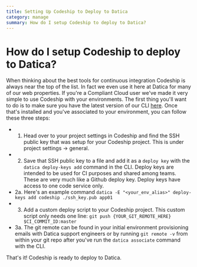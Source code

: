 ```yaml
---
title: Setting Up Codeship to Deploy to Datica
category: manage
summary: How do I setup Codeship to deploy to Datica?
---
```


# How do I setup Codeship to deploy to Datica?

When thinking about the best tools for continuous integration Codeship is always near the top of the list. In fact we even use it here at Datica for many of our web properties. If you're a Compliant Cloud user we've made it very simple to use Codeship with your environments. The first thing you'll want to do is to make sure you have the latest version of our CLI [here](https://github.com/daticahealth/cli). Once that's installed and you've associated to your environment, you can follow these three steps:

- 1. Head over to your project settings in Codeship and find the SSH public key that was setup for your Codeship project. This is under project settings -> general.
- 2. Save that SSH public key to a file and add it as a `deploy key` with the `datica deploy-keys add` command in the CLI. Deploy keys are intended to be used for CI purposes and shared among teams. These are very much like a Github deploy key. Deploy keys have access to one code service only.
- 2a. Here's an example command `datica -E "<your_env_alias>" deploy-keys add codeship ./ssh_key.pub app01`
- 3. Add a custom deploy script to your Codeship project. This custom script only needs one line: `git push {YOUR_GIT_REMOTE_HERE} $CI_COMMIT_ID:master`
- 3a. The git remote can be found in your initial environment provisioning emails with Datica support engineers or by running `git remote -v` from within your git repo after you've run the `datica associate` command with the CLI.

That's it! Codeship is ready to deploy to Datica.

